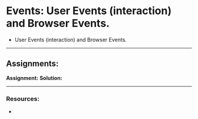 # Events: User Events (interaction) and Browser Events.

- User Events (interaction) and Browser Events.

---

## Assignments:

**Assignment:** []()
**Solution:** []()

---

### Resources:

- []()

